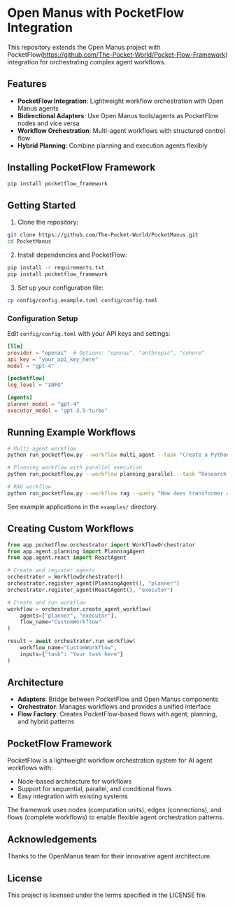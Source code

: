 # Open Manus with PocketFlow Integration

This repository extends the Open Manus project with PocketFlow(https://github.com/The-Pocket-World/Pocket-Flow-Framework) integration for orchestrating complex agent workflows.

## Features

- **PocketFlow Integration**: Lightweight workflow orchestration with Open Manus agents
- **Bidirectional Adapters**: Use Open Manus tools/agents as PocketFlow nodes and vice versa
- **Workflow Orchestration**: Multi-agent workflows with structured control flow
- **Hybrid Planning**: Combine planning and execution agents flexibly

## Installing PocketFlow Framework

```bash
pip install pocketflow_framework

```

## Getting Started

1. Clone the repository:
```bash
git clone https://github.com/The-Pocket-World/PocketManus.git
cd PocketManus
```

2. Install dependencies and PocketFlow:
```bash
pip install -r requirements.txt
pip install pocketflow_framework
```

3. Set up your configuration file:
```bash
cp config/config.example.toml config/config.toml
```

### Configuration Setup

Edit `config/config.toml` with your API keys and settings:

```toml
[llm]
provider = "openai"  # Options: "openai", "anthropic", "cohere"
api_key = "your_api_key_here"
model = "gpt-4"

[pocketflow]
log_level = "INFO"

[agents]
planner_model = "gpt-4"
executor_model = "gpt-3.5-turbo"
```

## Running Example Workflows

```bash
# Multi-agent workflow
python run_pocketflow.py --workflow multi_agent --task "Create a Python script that analyzes stock data"

# Planning workflow with parallel execution
python run_pocketflow.py --workflow planning_parallel --task "Research and summarize the latest AI trends"

# RAG workflow
python run_pocketflow.py --workflow rag --query "How does transformer architecture work?" --documents documents.json
```

See example applications in the `examples/` directory.

## Creating Custom Workflows

```python
from app.pocketflow.orchestrator import WorkflowOrchestrator
from app.agent.planning import PlanningAgent
from app.agent.react import ReactAgent

# Create and register agents
orchestrator = WorkflowOrchestrator()
orchestrator.register_agent(PlanningAgent(), "planner")
orchestrator.register_agent(ReactAgent(), "executor")

# Create and run workflow
workflow = orchestrator.create_agent_workflow(
    agents=["planner", "executor"],
    flow_name="CustomWorkflow"
)

result = await orchestrator.run_workflow(
    workflow_name="CustomWorkflow",
    inputs={"task": "Your task here"}
)
```

## Architecture

- **Adapters**: Bridge between PocketFlow and Open Manus components
- **Orchestrator**: Manages workflows and provides a unified interface
- **Flow Factory**: Creates PocketFlow-based flows with agent, planning, and hybrid patterns

## PocketFlow Framework

PocketFlow is a lightweight workflow orchestration system for AI agent workflows with:

- Node-based architecture for workflows
- Support for sequential, parallel, and conditional flows
- Easy integration with existing systems

The framework uses nodes (computation units), edges (connections), and flows (complete workflows) to enable flexible agent orchestration patterns.

## Acknowledgements

Thanks to the OpenManus team for their innovative agent architecture.

## License

This project is licensed under the terms specified in the LICENSE file.
